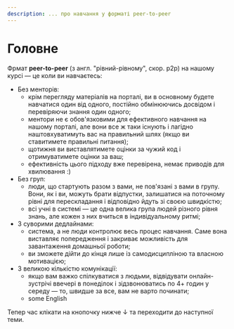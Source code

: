 ```yaml
---
description: ... про навчання у форматі peer-to-peer
---
```


# Головне

Фрмат **peer-to-peer** \(з англ. "рівний-рівному", скор. p2p\) на нашому курсі — це коли ви навчаєтесь:

* Без менторів:
  * крім перегляду матеріалів на порталі, ви в основному будете навчатися один від одного, постійно обмінюючись досвідом і перевіряючи знання один одного;
  * ментори не є обов'язковими для ефективного навчання на нашому порталі, але вони все ж таки існують і лагідно наштовхуватимуть вас на правильний шлях \(якщо ви ставитимете правильні питання\);
  * щотижня ви виставлятимете оцінки за чужий код і отримуватимете оцінки за ваш;
  * ефективність цього підходу вже перевірена, немає приводів для хвилювання :\)
* Без груп:
  * люди, що стартують разом з вами, не пов'язані з вами в групу. Вони, як і ви, можуть брати відпустки, залишатися на поточному рівні для перескладання і відповідно йдуть зі своєю швидкістю;
  * всі учні в системі — це одна велика група людей різного рівня знань, але кожен з них вчиться в індивідуальному ритмі;
* З суворими дедлайнами:
  * система, а не люди контролює весь процес навчання. Саме вона виставляє попередження і закриває можливість для завантаження домашньої роботи;
  * ви зможете дійти до кінця лише із самодисципліною та власною мотивацією;
* З великою кількістю комунікації:
  * якщо вам важко спілкуватися з людьми, відвідувати онлайн-зустрічі ввечері в понеділок і зідзвонюватись по 4+ годин у середу — то, швидше за все, вам не варто починати;
  * some English

Тепер час клікати на кнопочку нижче ↓ та переходити до наступної теми.

